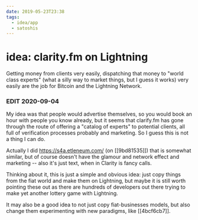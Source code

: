 ```yaml
---
date: 2019-05-23T23:38
tags:
  - idea/app
  - satoshis
---
```


# idea: clarity.fm on Lightning

Getting money from clients very easily, dispatching that money to "world class experts" (what a silly way to market things, but I guess it works) very easily are the job for Bitcoin and the Lightning Network.

### EDIT 2020-09-04

My idea was that people would advertise themselves, so you would book an hour with people you know already, but it seems that clarify.fm has gone through the route of offering a "catalog of experts" to potential clients, all full of verification processes probably and marketing. So I guess this is not a thing I can do.

Actually I did <https://s4a.etleneum.com/> (on [[9bd81535]]) that is somewhat similar, but of course doesn't have the glamour and network effect and marketing -- also it's just text, when in Clarity is fancy calls.

Thinking about it, this is just a simple and obvious idea: just copy things from the fiat world and make them on Lightning, but maybe it is still worth pointing these out as there are hundreds of developers out there trying to make yet another lottery game with Lightning.

It may also be a good idea to not just copy fiat-businesses models, but also change them experimenting with new paradigms, like [[4bcf6cb7]].
